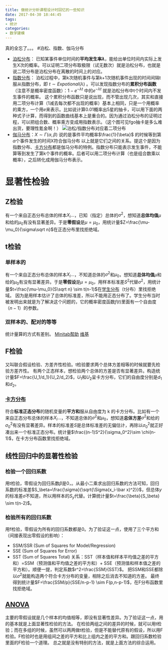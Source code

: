 ```yaml
---
title: 做统计分析课程设计时回忆的一些知识
date: 2017-04-30 18:44:45
tags:
- 统计
categories: 
- 数学建模
---
```


<!--more-->

真的全忘了。。。
#泊松、指数、伽马分布
 - [泊松分布](https://zh.wikipedia.org/wiki/%E6%B3%8A%E6%9D%BE%E5%88%86%E4%BD%88)： 已知某事件单位时间的**平均发生率$\lambda$**，能给出单位时间内实际上发生X次的概率。可以证明二项分布取极限（试无数次）就是泊松分布，也就是说二项分布是泊松分布在离散的时间上的对应。
 - [指数分布](https://zh.wikipedia.org/wiki/%E6%8C%87%E6%95%B0%E5%88%86%E5%B8%83#.E4.B8.8E.E6.B3.8A.E6.9D.BE.E8.BF.87.E7.A8.8B.E7.9A.84.E5.85.B3.E7.B3.BB)： 泊松过程中，第k次随机事件与第k+1次随机事件出现的时间间隔t服从指数分布，即 $t\sim Expotional(\lambda)$ 。可以发现指数分布的**累积分布函数**（注意不是概率密度函数）：$1-e^{-\lambda t}$ 中的$e^{-\lambda t}$ 就是泊松分布中t个时间内不发生事件的概率。
这个累积分布函数只是说出现，而不管出现几次，其实和直接用二项分布计算（1减去每次都不出现的概率）基本上相同，只是一个用概率的乘方，一个用$e$来表示。比如说计算0.01概率出5星的抽卡，可以用下面的两种式子计算，而得到的函数曲线基本上是重合的。因为通过泊松分布的证明过程，可以把组合数、概率乘方变成用指数表示。（这个图可见fgo抽卡是多么难出货，要理性氪金啊！）
![泊松/指数分布对应着二项分布](https://img-blog.csdn.net/20180327220140276?watermark/2/text/aHR0cHM6Ly9ibG9nLmNzZG4ubmV0L1RoZXJvcG9k/font/5a6L5L2T/fontsize/400/fill/I0JBQkFCMA==/dissolve/70)
 - [伽马分布](https://zh.wikipedia.org/wiki/%E4%BC%BD%E7%8E%9B%E5%88%86%E5%B8%83)：$X \sim \Gamma(\alpha,\beta)$ 说的是事件平均概率$\frac{1}{\beta}$ 的时候等到第 $\alpha$个事件发生的时间X符合伽马分布
以上就是它们之间的关系。提这个是因为指数分布、[卡方分布](https://zh.wikipedia.org/wiki/%E5%8D%A1%E6%96%B9%E5%88%86%E4%BD%88)都是伽马分布的特例。指数分布只能表示发生事件，不能算等到发生了第k个事件的概率。后者可以用二项分布计算（也是组合数乘以概率），之后转化成用伽马分布表示。
# 显著性检验
## Z检验
有一个来自正态分布总体的样本$X_i\ldots$，已知（指定）总体的$\sigma^2$，想知道**总体均值**$\mu$和给的$\mu_0$有没有显著差异。于是**零假设**是$\mu=\mu_0$，用统计量$Z=\frac{\mu-\mu_0}{\sigma\sqrt n}$在正态分布里找拒绝域。
## t检验
### 单样本的
有一个来自正态分布总体的样本$X_i\ldots$，不知道总体的$\sigma^2$和$\mu_0$，想知道**总体均值**$\mu$和给的$\mu_0$有没有显著差异。于是**零假设**是$\mu=\mu_0$，用样本标准差$S^2$代替$\sigma^2$，用统计量$t=\frac{\mu-\mu_0}{S\sqrt n} \sim t(n-1)$在[学生分布](https://zh.wikipedia.org/wiki/%E5%AD%A6%E7%94%9Ft-%E5%88%86%E5%B8%83)（t分布）里找拒绝域。
因为是用样本估计了总体的标准差，所以不能用正态分布了。学生分布当时被发明出来就是为了解决这个问题的，它的概率密度函数$f(t)$里面有一个自由度（$n-1$）的参数。
### 双样本的、配对的等等
统计量算的方式有差别。
[Minitab帮助](http://support.minitab.com/zh-cn/minitab/17/topic-library/basic-statistics-and-graphs/hypothesis-tests/tests-of-means/types-of-t-tests/)
[维基](https://zh.wikipedia.org/wiki/%E5%AD%B8%E7%94%9Ft%E6%AA%A2%E9%A9%97)
## F检验
又叫联合假设检验、方差齐性检验。t检验要求两个总体方差相等的时候就要先检验方差齐性。
有两个正态样本，想检验两个总体的方差是否有显著差异。构造统计量$F=\frac{U_1/d_1}{U_2/d_2}$，$U_1$和$U_2$呈卡方分布，它们的自由度分别是$d_1$和$d_2$。
### [卡方分布](https://zh.wikipedia.org/wiki/%E5%8D%A1%E6%96%B9%E5%88%86%E4%BD%88)
符合**标准正态分布**的随机变量的**平方和**服从自由度为 k 的卡方分布。比如有一个来自正态分布总体的样本$X_i\ldots$，不知道总体的$\sigma^2$和$\mu_0$，想知道**总体方差**$\sigma^2$和给的$\sigma^2_0$有没有显著差异。样本的标准差$S$是总体标准差的无偏估计，再除以$\sigma_0^2$就正好凑出来一个标准正态分布。统计量$\frac{(n-1)S^2}{\sigma_0^2}\sim \chi(n-1)$，在卡方分布函数里找拒绝域。
## 线性回归中的显著性检验
### 检验一个回归系数
用t检验，零假设为回归系数$\beta$是0，。从最小二乘求出回归系数的方法可知，回归系数的标准差$S_\beta=\frac{\sigma}{\sqrt{\Sigma(x_i-\bar x)^2}}$，但总体$y$的标准差$\sigma$不知道，所以用样本的$S_y$代替。计算统计量$t=\frac{\beta}{S_\beta} \sim t(n-2)$。
### 检验所有的回归系数
用f检验，零假设为所有的回归系数都是0。为了验证这一点，使用了三个平方和（间接表现出零假设的影响）：
 - SSM/SSR (Sum of Squares for Model/Regression)
 - SSE (Sum of Squares for Error)
 - SST (Sum of Squares Total)
关系：SST（样本值和样本平均值之差的平方和）=SSM（预测值和平均值之差的平方和）+ SSE（预测值和样本值之差的平方和）。顺便一提，判定系数$r^2=\frac{SSM}{SST}$。
把SSM和SSE都除以$\sigma^2$就能构造两个符合卡方分布的变量，相除之后消去不知道的方差。
最终得到统计量$F=\frac{SSM/p}{SSE/n-p-1} \sim F(p,n-p-1)$，在F分布函数里找拒绝域。
## [ANOVA](https://en.wikipedia.org/wiki/Analysis_of_variance#Design-of-experiments_terms)
主要的零假设就是几个样本的均值相等，即没有显著性差异。为了验证这一点，用的基本就是上面显著性检验的方法。
在检验两组之间的差异的时候，就可以用t检验；而在多组的时候，虽然可以两两做t检验，但是不能替代原有的假设，所以用F检验。F检验时也是用组间之差的平方和比上组内之差的平方和。跟回归系数检验里面的F检验一个道理。
总之就是没有特别的方法，就是上面方法的综合运用。

